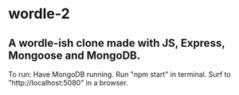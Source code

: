 # wordle-2

## A wordle-ish clone made with JS, Express, Mongoose and MongoDB.

To run:
Have MongoDB running.
Run "npm start" in terminal.
Surf to "http://localhost:5080" in a browser.
